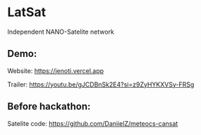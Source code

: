 # LatSat
Independent NANO-Satelite network

## Demo:
Website: https://jenoti.vercel.app

Trailer: https://youtu.be/gJCDBnSk2E4?si=z9ZyHYKXVSy-FRSg

## Before hackathon:
Satelite code: https://github.com/DaniielZ/meteocs-cansat

